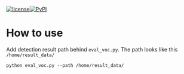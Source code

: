 [![license](https://img.shields.io/badge/python-2.7-blue.svg)](https://github.com/luliyucoordinate/eval_voc)[![PyPI](https://img.shields.io/pypi/pyversions/Django.svg)](https://github.com/luliyucoordinate/eval_voc)

# How to use

Add detection result path behind `eval_voc.py`.  The path looks like this `/home/result_data/` 

```shell
python eval_voc.py --path /home/result_data/
```

